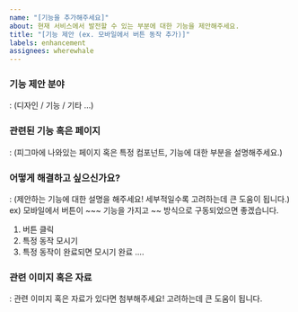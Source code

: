 ```yaml
---
name: "[기능을 추가해주세요]"
about: 현재 서비스에서 발전할 수 있는 부분에 대한 기능을 제안해주세요.
title: "[기능 제안 (ex. 모바일에서 버튼 동작 추가)]"
labels: enhancement
assignees: wherewhale
---
```


### 기능 제안 분야

: (디자인 / 기능 / 기타 ...)

### 관련된 기능 혹은 페이지

: (피그마에 나와있는 페이지 혹은 특정 컴포넌트, 기능에 대한 부분을 설명해주세요.)

### 어떻게 해결하고 싶으신가요?

: (제안하는 기능에 대한 설명을 해주세요! 세부적일수록 고려하는데 큰 도움이 됩니다.)
ex) 모바일에서 버튼이 ~~~ 기능을 가지고 ~~ 방식으로 구동되었으면 좋겠습니다.

1. 버튼 클릭
2. 특정 동작 모시기
3. 특정 동작이 완료되면 모시기 완료
   ....

### 관련 이미지 혹은 자료

: 관련 이미지 혹은 자료가 있다면 첨부해주세요! 고려하는데 큰 도움이 됩니다.
